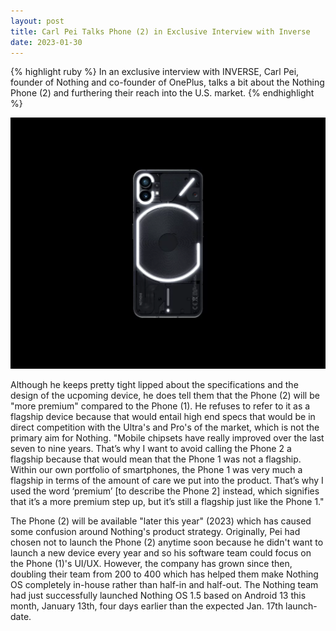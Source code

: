 ```yaml
---
layout: post
title: Carl Pei Talks Phone (2) in Exclusive Interview with Inverse
date: 2023-01-30
---
```

{% highlight ruby %}
In an exclusive interview with INVERSE, Carl Pei, founder of Nothing and co-founder 
of OnePlus, talks a bit about the Nothing Phone (2) and furthering their reach into 
the U.S. market.
{% endhighlight %}

![Nothing Phone (1) in black](/images/nothing-phone-1.webp)

Although he keeps pretty tight lipped about the specifications and the design of the ucpoming device, he does tell them that the Phone (2) will be "more premium" compared to the Phone (1). He refuses to refer to it as a flagship device because that would entail high end specs that would be in direct competition with the Ultra's and Pro's of the market, which is not the primary aim for Nothing. "Mobile chipsets have really improved over the last seven to nine years. That’s why I want to avoid calling the Phone 2 a flagship because that would mean that the Phone 1 was not a flagship. Within our own portfolio of smartphones, the Phone 1 was very much a flagship in terms of the amount of care we put into the product. That’s why I used the word ‘premium’ [to describe the Phone 2] instead, which signifies that it’s a more premium step up, but it’s still a flagship just like the Phone 1."

The Phone (2) will be available "later this year" (2023) which has caused some confusion around Nothing's product strategy. Originally, Pei had chosen not to launch the Phone (2) anytime soon because he didn't want to launch a new device every year and so his software team could focus on the Phone (1)'s UI/UX. However, the company has grown since then, doubling their team from 200 to 400 which has helped them make Nothing OS completely in-house rather than half-in and half-out. The Nothing team had just successfully launched Nothing OS 1.5 based on Android 13 this month, January 13th, four days earlier than the expected Jan. 17th launch-date. 
